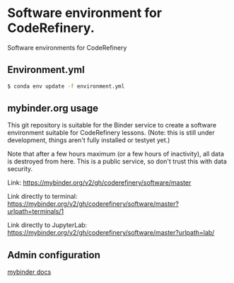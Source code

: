 # Software environment for CodeRefinery.

Software environments for CodeRefinery

## Environment.yml

```bash
$ conda env update -f environment.yml
```

## mybinder.org usage

This git repository is suitable for the Binder service to create a
software environment suitable for CodeRefinery lessons.  (Note: this
is still under development, things aren't fully installed or testyet yet.)

Note that after a few hours maximum (or a few hours of inactivity),
all data is destroyed from here.  This is a public service, so don't
trust this with data security.

Link:  https://mybinder.org/v2/gh/coderefinery/software/master

Link directly to terminal: https://mybinder.org/v2/gh/coderefinery/software/master?urlpath=terminals/1

Link directly to JupyterLab: https://mybinder.org/v2/gh/coderefinery/software/master?urlpath=lab/

## Admin configuration

[mybinder docs](https://mybinder.readthedocs.io/en/latest/)
